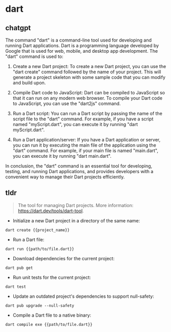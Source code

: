 # dart 
## chatgpt 
The command "dart" is a command-line tool used for developing and running Dart applications. Dart is a programming language developed by Google that is used for web, mobile, and desktop app development. The "dart" command is used to:

1. Create a new Dart project: To create a new Dart project, you can use the "dart create" command followed by the name of your project. This will generate a project skeleton with some sample code that you can modify and build upon.

2. Compile Dart code to JavaScript: Dart can be compiled to JavaScript so that it can run on any modern web browser. To compile your Dart code to JavaScript, you can use the "dart2js" command.

3. Run a Dart script: You can run a Dart script by passing the name of the script file to the "dart" command. For example, if you have a script named "myScript.dart", you can execute it by running "dart myScript.dart".

4. Run a Dart application/server: If you have a Dart application or server, you can run it by executing the main file of the application using the "dart" command. For example, if your main file is named "main.dart", you can execute it by running "dart main.dart".

In conclusion, the "dart" command is an essential tool for developing, testing, and running Dart applications, and provides developers with a convenient way to manage their Dart projects efficiently. 

## tldr 
 
> The tool for managing Dart projects.
> More information: <https://dart.dev/tools/dart-tool>.

- Initialize a new Dart project in a directory of the same name:

`dart create {{project_name}}`

- Run a Dart file:

`dart run {{path/to/file.dart}}`

- Download dependencies for the current project:

`dart pub get`

- Run unit tests for the current project:

`dart test`

- Update an outdated project's dependencies to support null-safety:

`dart pub upgrade --null-safety`

- Compile a Dart file to a native binary:

`dart compile exe {{path/to/file.dart}}`
